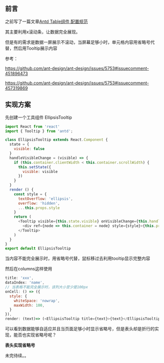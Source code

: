 ## 前言

之前写了一篇文章<a href="https://www.hongweipeng.com/index.php/archives/1724/">Antd Table组件 配置规范</a>

其主要利用x滚动条，让数据完全展现。

但是有的需求是数据一屏展示不滚动，当屏幕足够小时，单元格内容用省略号代替，然后用Tooltip展示内容


<!--more-->


参考：

https://github.com/ant-design/ant-design/issues/5753#issuecomment-451896473

https://github.com/ant-design/ant-design/issues/5753#issuecomment-457319869

## 实现方案

先创建一个工具组件 EllipsisTooltip
```js
import React from 'react'
import { Tooltip } from 'antd';

class EllipsisTooltip extends React.Component {
  state = {
    visible: false
  }
  handleVisibleChange = (visible) => {
    if (this.container.clientWidth < this.container.scrollWidth) {
      this.setState({
        visible: visible
      })
    }
  }
  render () {
    const style = {
      textOverflow: 'ellipsis',
      overflow: 'hidden',
      ...this.props.style
    }
    return (
      <Tooltip visible={this.state.visible} onVisibleChange={this.handleVisibleChange} title={this.props.title}>
        <div ref={node => this.container = node} style={style}>{this.props.children}</div>
      </Tooltip>
    )
  }
}
export default EllipsisTooltip
```
当内容不能完全展示时，用省略号代替，鼠标移过去利用tooltip显示完整内容

然后在columns这样使用

```js
title: 'xxx',
dataIndex: 'name',
// 当表格不能完全展示时，该列大小至少是100px
onCell: () => ({
  style: {
    whiteSpace: 'nowrap',
    maxWidth: 100,
  }
}),
render: (text)=> (<EllipsisTooltip title={text}>{text}</EllipsisTooltip>)
```
可以看到数据能够自适应并且当页面足够小时显示省略号，但是表头却是折行的实现，能否也实现省略号呢？

**表头实现省略号**

未完待续。。